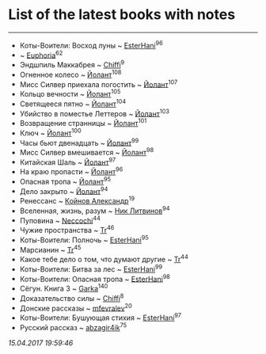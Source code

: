 # List of the latest books with notes
---

* Коты-Воители: Восход луны ~ [EsterHani](users/305/30558181-vkontakte)<sup>96</sup>
*  ~ [Euphoria](users/106/106304994652616315178-google)<sup>62</sup>
* Эндшпиль Маккабрея ~ [Chiffi](users/105/105831994080785626680-google)<sup>9</sup>
* Огненное колесо ~ [Йолант](users/104/104690883692185089260-google)<sup>108</sup>
* Мисс Силвер приехала погостить ~ [Йолант](users/104/104690883692185089260-google)<sup>107</sup>
* Кольцо вечности ~ [Йолант](users/104/104690883692185089260-google)<sup>105</sup>
* Светящееся пятно ~ [Йолант](users/104/104690883692185089260-google)<sup>104</sup>
* Убийство в поместье Леттеров ~ [Йолант](users/104/104690883692185089260-google)<sup>103</sup>
* Возвращение странницы ~ [Йолант](users/104/104690883692185089260-google)<sup>101</sup>
* Ключ ~ [Йолант](users/104/104690883692185089260-google)<sup>100</sup>
* Часы бьют двенадцать ~ [Йолант](users/104/104690883692185089260-google)<sup>99</sup>
* Мисс Силвер вмешивается ~ [Йолант](users/104/104690883692185089260-google)<sup>98</sup>
* Китайская Шаль ~ [Йолант](users/104/104690883692185089260-google)<sup>97</sup>
* На краю пропасти ~ [Йолант](users/104/104690883692185089260-google)<sup>96</sup>
* Опасная тропа ~ [Йолант](users/104/104690883692185089260-google)<sup>95</sup>
* Дело закрыто ~ [Йолант](users/104/104690883692185089260-google)<sup>94</sup>
* Ренессанс ~ [Койнов Александр](users/414/414040473-vkontakte)<sup>19</sup>
* Вселенная, жизнь, разум ~ [Ник Литвинов](users/241/241974816-vkontakte)<sup>94</sup>
* Пуповина ~ [Neccochi](users/126/12601720503917094896-mailru)<sup>44</sup>
* Чужие пространства ~ [Tr](users/122/12282474-vkontakte)<sup>46</sup>
* Коты-Воители: Полночь ~ [EsterHani](users/305/30558181-vkontakte)<sup>95</sup>
* Марсианин ~ [Tr](users/122/12282474-vkontakte)<sup>45</sup>
* Какое тебе дело о том, что думают другие ~ [Tr](users/122/12282474-vkontakte)<sup>44</sup>
* Коты-Воители: Битва за лес ~ [EsterHani](users/305/30558181-vkontakte)<sup>99</sup>
* Коты-Воители: Опасная тропа ~ [EsterHani](users/305/30558181-vkontakte)<sup>98</sup>
* Сёгун. Книга 3 ~ [Garka](users/115/115753719718250012620-google)<sup>140</sup>
* Доказательство силы ~ [Chiffi](users/105/105831994080785626680-google)<sup>8</sup>
* Донские рассказы ~ [mfevralev](users/140/140966150-vkontakte)<sup>20</sup>
* Коты-Воители: Бушующая стихия ~ [EsterHani](users/305/30558181-vkontakte)<sup>97</sup>
* Русский рассказ ~ [abzagir4ik](users/362/3621623-vkontakte)<sup>75</sup>


_15.04.2017 19:59:46_
